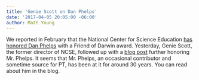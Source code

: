 ```yaml
---
title: 'Genie Scott on Dan Phelps'
date: '2017-04-05 20:05:00 -06:00' 
author: Matt Young
---
```


We reported in February that the National Center for Science Education <a href="https://pandasthumb.org/archives/2017/02/Phelps-Wins.html">has honored Dan Phelps</a> with a Friend of Darwin award. Yesterday, Genie Scott, the former director of NCSE, followed up with a <a href="https://ncse.com/blog/2017/03/friend-darwin-daniel-j-phelps-0018494">blog post</a> further honoring Mr. Phelps. It seems that Mr. Phelps, an occasional contributor and sometime source for PT, has been at it for around 30 years. You can read about him in the blog.
